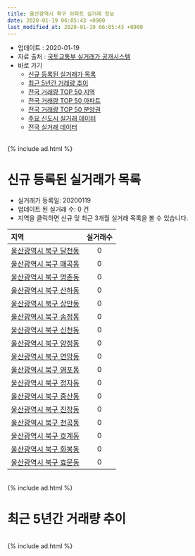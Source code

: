 ```yaml
---
title: 울산광역시 북구 아파트 실거래 정보
date: 2020-01-19 06:05:43 +0900
last_modified_at: 2020-01-19 06:05:43 +0900
---
```


* 업데이트 : 2020-01-19
* 자료 출처 : [국토교통부 실거래가 공개시스템](http://rt.molit.go.kr)
* 바로 가기
    * [신규 등록된 실거래가 목록](#신규-등록된-실거래가-목록)
    * [최근 5년간 거래량 추이](#최근-5년간-거래량-추이)
    * [전국 거래량 TOP 50 지역](https://apt-info.github.io/apt-trade-info/최근-3개월-전국에서-가장-거래가-많이-발생한-지역)
    * [전국 거래량 TOP 50 아파트](https://apt-info.github.io/apt-trade-info/최근-3개월-전국에서-가장-거래가-많이-발생한-아파트)
    * [전국 거래량 TOP 50 분양권](https://apt-info.github.io/apt-trade-info/최근-3개월-전국에서-가장-거래가-많이-발생한-분양권)
    * [주요 신도시 실거래 데이터](https://apt-info.github.io/apt-trade-info/주요-신도시)
    * [전국 실거래 데이터](https://apt-info.github.io/apt-trade-info/전국)

<br>
{% include ad.html %}
<br>

# 신규 등록된 실거래가 목록
* 실거래가 등록일: 20200119
* 업데이트 된 실거래 수: 0 건
* 지역을 클릭하면 신규 및 최근 3개월 실거래 목록을 볼 수 있습니다.


|지역|실거래수|
|:---|:---:|
|[울산광역시 북구 달천동](https://apt-info.github.io/apt-trade-info/울산광역시-북구-달천동)|0|
|[울산광역시 북구 매곡동](https://apt-info.github.io/apt-trade-info/울산광역시-북구-매곡동)|0|
|[울산광역시 북구 명촌동](https://apt-info.github.io/apt-trade-info/울산광역시-북구-명촌동)|0|
|[울산광역시 북구 산하동](https://apt-info.github.io/apt-trade-info/울산광역시-북구-산하동)|0|
|[울산광역시 북구 상안동](https://apt-info.github.io/apt-trade-info/울산광역시-북구-상안동)|0|
|[울산광역시 북구 송정동](https://apt-info.github.io/apt-trade-info/울산광역시-북구-송정동)|0|
|[울산광역시 북구 신천동](https://apt-info.github.io/apt-trade-info/울산광역시-북구-신천동)|0|
|[울산광역시 북구 양정동](https://apt-info.github.io/apt-trade-info/울산광역시-북구-양정동)|0|
|[울산광역시 북구 연암동](https://apt-info.github.io/apt-trade-info/울산광역시-북구-연암동)|0|
|[울산광역시 북구 염포동](https://apt-info.github.io/apt-trade-info/울산광역시-북구-염포동)|0|
|[울산광역시 북구 정자동](https://apt-info.github.io/apt-trade-info/울산광역시-북구-정자동)|0|
|[울산광역시 북구 중산동](https://apt-info.github.io/apt-trade-info/울산광역시-북구-중산동)|0|
|[울산광역시 북구 진장동](https://apt-info.github.io/apt-trade-info/울산광역시-북구-진장동)|0|
|[울산광역시 북구 천곡동](https://apt-info.github.io/apt-trade-info/울산광역시-북구-천곡동)|0|
|[울산광역시 북구 호계동](https://apt-info.github.io/apt-trade-info/울산광역시-북구-호계동)|0|
|[울산광역시 북구 화봉동](https://apt-info.github.io/apt-trade-info/울산광역시-북구-화봉동)|0|
|[울산광역시 북구 효문동](https://apt-info.github.io/apt-trade-info/울산광역시-북구-효문동)|0|


<br>
{% include ad.html %}
<br>

# 최근 5년간 거래량 추이


<div style="width:100%;">
    <canvas id="deal_progress" height="200"></canvas>
</div>

<script>
new Chart(document.getElementById("deal_progress"), {
    type: 'line',
    data: {
        labels: ['201501','201502','201503','201504','201505','201506','201507','201508','201509','201510','201511','201512','201601','201602','201603','201604','201605','201606','201607','201608','201609','201610','201611','201612','201701','201702','201703','201704','201705','201706','201707','201708','201709','201710','201711','201712','201801','201802','201803','201804','201805','201806','201807','201808','201809','201810','201811','201812','201901','201902','201903','201904','201905','201906','201907','201908','201909','201910','201911','201912','202001'],
        datasets: [{
            label: '매매',
            pointRadius: 1,
            data: [324, 272, 461, 377, 358, 369, 331, 253, 257, 348, 319, 227, 171, 154, 223, 257, 186, 175, 214, 177, 185, 218, 163, 151, 136, 143, 189, 154, 197, 215, 198, 196, 174, 140, 158, 143, 384, 236, 309, 196, 184, 214, 204, 188, 175, 270, 253, 240, 344, 349, 303, 291, 297, 305, 308, 247, 260, 442, 423, 271, 44],
            borderColor: "rgba(255, 201, 14, 1)",
            backgroundColor: "rgba(255, 201, 14, 0.5)",
            fill: false,
            lineTension: 0
        },{
            label: '전월세',
            pointRadius: 1,
            data: [134, 112, 157, 145, 207, 185, 169, 120, 151, 163, 120, 143, 138, 168, 191, 198, 223, 170, 187, 163, 148, 177, 173, 156, 156, 212, 214, 208, 207, 192, 174, 184, 164, 142, 162, 176, 224, 177, 244, 193, 207, 151, 210, 196, 160, 173, 141, 107, 156, 186, 194, 208, 244, 238, 205, 174, 178, 183, 161, 131, 42],
            borderColor: "rgba(0, 141, 185, 1)",
            backgroundColor: "rgba(0, 141, 185, 0.5)",
            fill: false,
            lineTension: 0
        }
        ]
    },
    options: {
        responsive: true,
        title: {
            display: false
        },
        tooltips: {
            mode: 'index',
            intersect: false
        },
        hover: {
            mode: 'nearest',
            intersect: true
        },
        scales: {
            xAxes: [{
                display: true,
                scaleLabel: {
                    display: true,
                    labelString: '년/월'
                }
            }],
            yAxes: [{
                display: true,
                ticks: {
                    suggestedMin: 0,
                },
                scaleLabel: {
                    display: true,
                    labelString: '실거래 수'
                }
            }]
        }
    }
});

</script>


<br>
{% include ad.html %}
<br>

